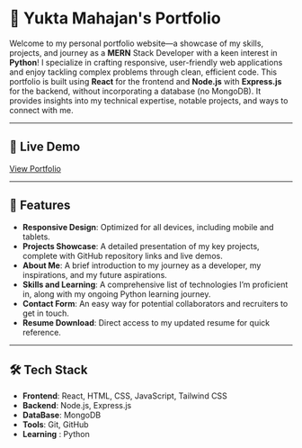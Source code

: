# 💼 Yukta Mahajan's Portfolio

Welcome to my personal portfolio website—a showcase of my skills, projects, and journey as a **MERN** Stack Developer with a keen interest in **Python**! I specialize in crafting responsive, user-friendly web applications and enjoy tackling complex problems through clean, efficient code.
This portfolio is built using **React** for the frontend and **Node.js** with **Express.js** for the backend, without incorporating a database (no MongoDB). It provides insights into my technical expertise, notable projects, and ways to connect with me.


---

## 🔗 Live Demo
[View Portfolio](https://your-portfolio-link.com)

---

## 🚀 Features

- **Responsive Design**: Optimized for all devices, including mobile and tablets.
- **Projects Showcase**: A detailed presentation of my key projects, complete with GitHub repository links and live demos.
- **About Me**: A brief introduction to my journey as a developer, my inspirations, and my future aspirations.
- **Skills and Learning**:  A comprehensive list of technologies I’m proficient in, along with my ongoing Python learning journey.
- **Contact Form**: An easy way for potential collaborators and recruiters to get in touch.
- **Resume Download**: Direct access to my updated resume for quick reference.

---

## 🛠️ Tech Stack

- **Frontend**: React, HTML, CSS, JavaScript, Tailwind CSS
- **Backend**: Node.js, Express.js
- **DataBase**: MongoDB
- **Tools**: Git, GitHub
- **Learning** : Python



